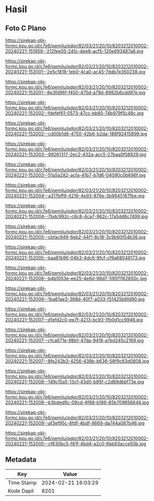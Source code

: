 # Hasil

## Foto C Plano

https://sirekap-obj-formc.kpu.go.id/c7e6/pemilu/pdpr/82/03/21/20/10/8203212010002-20240221-151959--212fee05-241c-4ee8-acf5-120e693487a8.jpg

https://sirekap-obj-formc.kpu.go.id/c7e6/pemilu/pdpr/82/03/21/20/10/8203212010002-20240221-152001--2e5c1818-1eb0-4ca0-ac45-7ddb7e350238.jpg

https://sirekap-obj-formc.kpu.go.id/c7e6/pemilu/pdpr/82/03/21/20/10/8203212010002-20240221-152001--8e3fd96f-f450-475d-a79d-8982b6cdd97e.jpg

https://sirekap-obj-formc.kpu.go.id/c7e6/pemilu/pdpr/82/03/21/20/10/8203212010002-20240221-152002--fdefef61-0573-47cc-bb85-74b979f5c48c.jpg

https://sirekap-obj-formc.kpu.go.id/c7e6/pemilu/pdpr/82/03/21/20/10/8203212010002-20240221-152002--cd00b1d6-4750-42b6-b2da-188f92415899.jpg

https://sirekap-obj-formc.kpu.go.id/c7e6/pemilu/pdpr/82/03/21/20/10/8203212010002-20240221-152003--99261317-2ec2-432a-acc5-27baa0f58929.jpg

https://sirekap-obj-formc.kpu.go.id/c7e6/pemilu/pdpr/82/03/21/20/10/8203212010002-20240221-152003--51a5a282-acfa-41b7-b7d6-04090c0b696f.jpg

https://sirekap-obj-formc.kpu.go.id/c7e6/pemilu/pdpr/82/03/21/20/10/8203212010002-20240221-152004--a317bff9-4216-4e93-876e-3b9945167fbe.jpg

https://sirekap-obj-formc.kpu.go.id/c7e6/pemilu/pdpr/82/03/21/20/10/8203212010002-20240221-152004--7bdc992c-c8c8-4ca7-962c-17a5dd8c7499.jpg

https://sirekap-obj-formc.kpu.go.id/c7e6/pemilu/pdpr/82/03/21/20/10/8203212010002-20240221-152005--cbfac949-6eb2-44f1-8c18-3c9b60f54b36.jpg

https://sirekap-obj-formc.kpu.go.id/c7e6/pemilu/pdpr/82/03/21/20/10/8203212010002-20240221-152005--baa81b96-04b3-4dc6-9fcf-cf9a68048173.jpg

https://sirekap-obj-formc.kpu.go.id/c7e6/pemilu/pdpr/82/03/21/20/10/8203212010002-20240221-152006--b4b1053e-ee25-4e6d-98d7-595f1162650c.jpg

https://sirekap-obj-formc.kpu.go.id/c7e6/pemilu/pdpr/82/03/21/20/10/8203212010002-20240221-152006--1ba61ae3-368d-40f7-a033-f51425b6fd90.jpg

https://sirekap-obj-formc.kpu.go.id/c7e6/pemilu/pdpr/82/03/21/20/10/8203212010002-20240221-152007--d1efd2c0-ee7f-4213-bc93-1fb0d1cc9946.jpg

https://sirekap-obj-formc.kpu.go.id/c7e6/pemilu/pdpr/82/03/21/20/10/8203212010002-20240221-152007--cfca671e-98b1-47da-9418-a7ed245c2169.jpg

https://sirekap-obj-formc.kpu.go.id/c7e6/pemilu/pdpr/82/03/21/20/10/8203212010002-20240221-152007--8fe242b3-4256-438b-b636-58f9c63d0808.jpg

https://sirekap-obj-formc.kpu.go.id/c7e6/pemilu/pdpr/82/03/21/20/10/8203212010002-20240221-152008--149c15a5-13cf-43d0-b95f-c2d89dbbf73e.jpg

https://sirekap-obj-formc.kpu.go.id/c7e6/pemilu/pdpr/82/03/21/20/10/8203212010002-20240221-152008--b3bded9c-09cd-4f88-b166-85b709856646.jpg

https://sirekap-obj-formc.kpu.go.id/c7e6/pemilu/pdpr/82/03/21/20/10/8203212010002-20240221-152009--af3ef95c-8fdf-4bdf-8669-da744a087b46.jpg

https://sirekap-obj-formc.kpu.go.id/c7e6/pemilu/pdpr/82/03/21/20/10/8203212010002-20240221-152000--cf630bc5-f81f-4bd4-a2c0-6bb93acce50b.jpg


## Metadata

| Key        | Value               |
| ---------- | ------------------- |
| Time Stamp | 2024-02-21 16:03:29 |
| Kode Dapil | 8201                |



